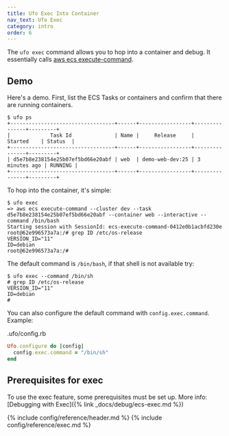 ```yaml
---
title: Ufo Exec Into Container
nav_text: Ufo Exec
category: intro
order: 6
---
```


The `ufo exec` command allows you to hop into a container and debug. It essentially calls [aws ecs execute-command](https://docs.aws.amazon.com/cli/latest/reference/ecs/execute-command.html).

## Demo

Here's a demo. First, list the ECS Tasks or containers and confirm that there are running containers.

    $ ufo ps
    +----------------------------------+------+-----------------+---------------+---------+
    |             Task Id              | Name |     Release     |    Started    | Status  |
    +----------------------------------+------+-----------------+---------------+---------+
    | d5e7b8e238154e25b07ef5bd66e20abf | web  | demo-web-dev:25 | 3 minutes ago | RUNNING |
    +----------------------------------+------+-----------------+---------------+---------+

To hop into the container, it's simple:

    $ ufo exec
    => aws ecs execute-command --cluster dev --task d5e7b8e238154e25b07ef5bd66e20abf --container web --interactive --command /bin/bash
    Starting session with SessionId: ecs-execute-command-0412e0b1acbfd230e
    root@62e996573a7a:/# grep ID /etc/os-release
    VERSION_ID="11"
    ID=debian
    root@62e996573a7a:/#

The default command is `/bin/bash`, if that shell is not available try:

    $ ufo exec --command /bin/sh
    # grep ID /etc/os-release
    VERSION_ID="11"
    ID=debian
    #

You can also configure the default command with `config.exec.command`. Example:

.ufo/config.rb

```ruby
Ufo.configure do |config|
  config.exec.command = "/bin/sh"
end
```

## Prerequisites for exec

To use the exec feature, some prerequisites must be set up. More info: [Debugging with Exec]({% link _docs/debug/ecs-exec.md %})

{% include config/reference/header.md %}
{% include config/reference/exec.md %}
